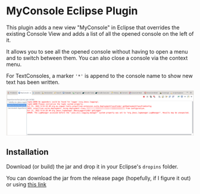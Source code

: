 # MyConsole Eclipse Plugin
This plugin adds a new view "MyConsole" in Eclipse that overrides the existing Console View and adds a list of all the opened console on the left of it.

It allows you to see all the opened console without having to open a menu and to switch between them. You can also close a console via the context menu.

For TextConsoles, a marker `'*'` is append to the console name to show new text has been written.

![MyConsole Screenshot](MyConsole.png)

## Installation

Download (or build) the jar and drop it in your Eclipse's `dropins` folder.

You can download the jar from the release page (hopefully, if I figure it out) or using [this link](https://stuff.stooit.com/d/1/635251c55df86/com.stooit.betterconsole_1.0.0.202210210944.jar)